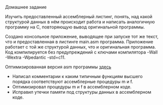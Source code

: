 Домашнее задание

Изучить предоставленный ассемблерный листинг, понять, над какой структурой данных в нём происходит работа и написать аналогичную программу на C, повторяющую вывод оригинальной программы.

Создано консольное приложение, выводящее при запуске тот же текст, что и предоставленная в листинге main.asm программа.
Приложение работает с той же структурой данных, что и оригинальная программа.
Код компилируется без предупреждений с ключами компилятора -Wall -Wextra -Wpedantic -std=c11.

Оптимизированная версия asm программы [здесь](https://github.com/mxtndev/asmprog)
- Написал комментарии к каким типичным функциям высшего порядка соответствуют ассемблерные процедуры m и f.
- Оптимизировал процедуры m и f в ассемблерном коде.
- Исправил утечки памяти под структуры данных в ассемблерном коде.
